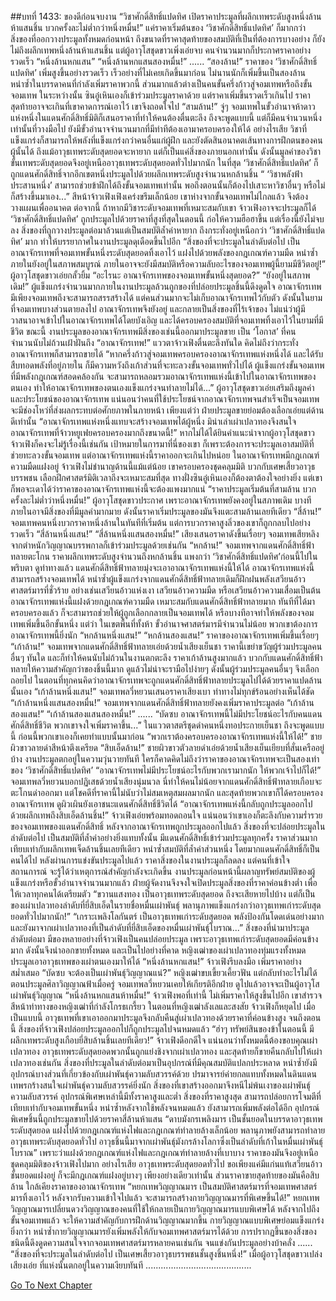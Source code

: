 ##บทที่ 1433: ของดีก่อนจบงาน
“วิชาศักดิ์สิทธิ์แปดทิศ เปิดราคาประมูลที่ผลึกเทพระดับสูงหนึ่งล้านห้าแสนชิ้น บวกครั้งละไม่ต่ำกว่าหนึ่งหมื่น!”
แค่ราคาเริ่มต้นของ ‘วิชาศักดิ์สิทธิ์แปดทิศ’ ก็มากกว่าสิ่งของที่ออกวางประมูลทั้งหมดก่อนหน้า ถึงขนาดที่ราคาสุดท้ายของสมบัติที่เป็นที่ต้องการบางอย่าง ก็ยังไม่ถึงผลึกเทพหนึ่งล้านห้าแสนชิ้น
แต่ผู้อาวุโสชุดขาวเพิ่งเอ่ยจบ คนจำนวนมากก็ประกาศราคาอย่างรวดเร็ว
“หนึ่งล้านหกแสน”
“หนึ่งล้านหกแสนสองหมื่น!”
......
“สองล้าน!”
ราคาของ ‘วิชาศักดิ์สิทธิ์แปดทิศ’ เพิ่มสูงขึ้นอย่างรวดเร็ว เร็วอย่างที่ไม่เคยเกิดขึ้นมาก่อน ไม่นานนักก็เพิ่มขึ้นเป็นสองล้าน
หนำซ้ำในบรรดาคนที่กำลังเพิ่มราคาพวกนี้ ส่วนมากแล้วต่างเป็นคนขั้นครึ่งก้าวสู่จอมเทพหรือถึงขั้นจอมเทพ
ในระหว่างนั้น ซินอู๋เหินเองก็เข้าร่วมประมูลราคาด้วย แต่ราคาเพิ่มขึ้นรวดเร็วเกินไป ราคาสุดท้ายอาจจะเกินที่เขาคาดการณ์เอาไว้ เขาจึงถอดใจไป
“สามล้าน!”
จู่ๆ จอมเทพในขั้วอำนาจห้าดาวแห่งหนึ่งในแดนศักดิ์สิทธิ์มิติก็เสนอราคาที่ทำให้คนต้องตื่นตะลึง
ถึงจะพูดแบบนี้ แต่ก็มีคนจำนวนหนึ่งเท่านั้นที่วางมือไป ยังมีขั้วอำนาจจำนวนมากที่มีท่าทีต้องเอามาครอบครองให้ได้
อย่างไรเสีย วิชาที่แข็งแกร่งก็สามารถให้พลังที่แข็งแกร่งกว่าคนอื่นแก่ผู้ฝึก และยังตัดสินอนาคตเส้นทางการฝึกตนของคนผู้นั้นได้
ถึงแม้อาวุธเทพระดับสุดยอดจะหายาก แต่ก็เป็นแค่สิ่งของภายนอกเท่านั้น ดังนั้นมูลค่าของวิชาขั้นเทพระดับสุดยอดจึงอยู่เหนืออาวุธเทพระดับสุดยอดทั่วไปมากนัก
ในที่สุด ‘วิชาศักดิ์สิทธิ์แปดทิศ’ ก็ถูกแดนศักดิ์สิทธิ์จากอีกเขตหนึ่งประมูลไปด้วยผลึกเทพระดับสูงจำนวนหกล้านชิ้น
“ ‘วิชาพลังฟ้าประสานหนึ่ง’ สามารถช่วยข้าฝึกได้ถึงขั้นจอมเทพเท่านั้น พอถึงตอนนั้นก็ต้องไปเสาะหาวิชาอื่นๆ หรือไม่ก็สร้างขึ้นมาเอง...”
สีหน้าจ้าวเฟิงเฟิงเคร่งขรึมเล็กน้อย เขาห่างจากขั้นจอมเทพไม่ไกลแล้ว จึงต้องวางแผนเพื่ออนาคต
ต่อจากนี้ ถ้าหากมีวิชาระดับจอมเทพที่เหมาะสมกับเขา จ้าวเฟิงอาจจะประมูลก็ได้
‘วิชาศักดิ์สิทธิ์แปดทิศ’ ถูกประมูลไปด้วยราคาที่สูงที่สุดในตอนนี้ ก่อให้ความฮือฮาขึ้น
แต่เรื่องนี้ยังไม่จบลง สิ่งของที่ถูกวางประมูลต่อมาล้วนแต่เป็นสมบัติล้ำค่าหายาก ถึงกระทั่งอยู่เหนือกว่า ‘วิชาศักดิ์สิทธิ์แปดทิศ’ มาก ทำให้บรรยากาศในงานประมูลดุเดือดขึ้นไปอีก
“สิ่งของที่จะประมูลในลำดับต่อไป เป็นอาณาจักรเทพที่จอมเทพขั้นหนึ่งระดับสุดยอดทิ้งเอาไว้ แฝงไปด้วยพลังของกฎเกณฑ์ความมืด หนำซ้ำภายในยังอยู่ในสภาพสมบูรณ์ ภายในอาจจะยังมีสมบัติหรือความลับอะไรของจอมเทพผู้นี้ยามมีชีวิตอยู่!”
ผู้อาวุโสชุดขาวเอ่ยกลั้วยิ้ม
“อะไรนะ อาณาจักรเทพของจอมเทพขั้นหนึ่งสุดยอด?”
“ยังอยู่ในสภาพเดิม!”
ผู้แข็งแกร่งจำนวนมากภายในงานประมูลล้วนถูกของที่ปล่อยประมูลชิ้นนี้ดึงดูดใจ
อาณาจักรเทพมีเพียงจอมเทพถึงจะสามารถสรรสร้างได้ แต่คนส่วนมากจะไม่เก็บอาณาจักรเทพไว้กับตัว
ดังนั้นในยามที่จอมเทพบางส่วนตายลงไป อาณาจักรเทพจึงยังอยู่ และกลายเป็นสิ่งของที่ไร้เจ้าของ
ไม่แน่ว่าผู้มีวาสนาอาจเข้าไปในอาณาจักรเทพได้โดยบังเอิญ และได้ครอบครองสมบัติที่จอมเทพทิ้งเอาไว้ในยามที่มีชีวิต
ขณะนี้ งานประมูลของอาณาจักรเทพมีสิ่งของเช่นนี้ออกมาประมูลขาย เป็น ‘โอกาส’ ที่คนจำนวนนับไม่ถ้วนเฝ้าฝันถึง
“อาณาจักรเทพ!”
แววตาจ้าวเฟิงตื่นตะลึงทันใด
คิดไม่ถึงว่ากระทั่งอาณาจักรเทพก็สามารถขายได้
“หากครึ่งก้าวสู่จอมเทพครอบครองอาณาจักรเทพแห่งหนึ่งได้ และได้รับสืบทอดพลังที่อยู่ภายใน ก็มีความหวังถึงเก้าส่วนที่จะทะลวงขั้นจอมเทพทั่วไปได้ ผู้แข็งแกร่งขั้นจอมเทพที่มีพลังกฎเกณฑ์สอดคล้องกัน จะสามารถหลอมรวมอาณาจักรเทพแห่งนี้เข้าไปในอาณาจักรเทพของตนเอง ทำให้อาณาจักรเทพของตนเองแข็งแกร่งจนทำลายไม่ได้...”
ผู้อาวุโสชุดขาวเอ่ยเสริมถึงมูลค่าและประโยชน์ของอาณาจักรเทพ
แน่นอนว่าคนที่ใช้ประโยชน์จากอาณาจักรเทพจนสำเร็จเป็นจอมเทพ จะมีช่องโหว่ที่ส่งผลกระทบต่อศักยภาพในภายหน้า
เพียงแต่ว่า ฝ่ายประมูลขายย่อมต้องเลือกเอ่ยแต่ด้านดีเท่านั้น
“อาณาจักรเทพแห่งหนึ่งแทบจะสร้างจอมเทพได้ผู้หนึ่ง มิน่าเล่าเผ่าเปลวทองจึงสนใจอาณาจักรเทพที่จ้าวหยูเฟยครอบครองมากถึงขนาดนี้!”
หากไม่ได้ได้ยินคำแนะนำจากผู้อาวุโสชุดขาว จ้าวเฟิงก็คงจะไม่รู้เรื่องนี้เช่นกัน
เป้าหมายในการมาที่นี่ของเขา ก็เพราะต้องการจะประมูลเอาสมบัติที่ช่วยทะลวงขั้นจอมเทพ
แต่อาณาจักรเทพแห่งนี้ราคาออกจะเกินไปหน่อย ในอาณาจักรเทพมีกฎเกณฑ์ความมืดแฝงอยู่ จ้าวเฟิงไม่ชำนาญด้านนี้แม้แต่น้อย
เขาครอบครองชุดคลุมมิติ บวกกับเศษเสี้ยวอาวุธบรรพชน เลือกฝึกศาสตร์มิติเวลาถึงจะเหมาะสมที่สุด
ทางฝั่งซินอู๋เหินเองก็ต้องตาต้องใจอย่างยิ่ง
แต่เขาก็พอจะเดาได้ว่าราคาของอาณาจักรเทพแห่งนี้จะต้องแพงมากแน่
“ราคาประมูลเริ่มต้นที่สามล้าน บวกครั้งละไม่ต่ำว่าหนึ่งหมื่น!”
ผู้อาวุโสชุดขาวประกาศ
เพราะอาณาจักรเทพยังคงอยู่ในสภาพเดิม บางทีภายในอาจมีสิ่งของที่มีมูลค่ามากมาย ดังนั้นราคาเริ่มประมูลของมันจึงแตะสามล้านเลยทีเดียว
“สี่ล้าน!”
จอมเทพคนหนึ่งบวกราคาหนึ่งล้านในทันทีที่เริ่มต้น
แต่การบวกราคาสูงลิ่วของเขาก็ถูกกลบไปอย่างรวดเร็ว
“สี่ล้านหนึ่งแสน!”
“สี่ล้านหนึ่งแสนสองหมื่น!”
เสียงเสนอราคาดังขึ้นเรื่อยๆ จอมเทพเสียหลิงจากตำหนักวิญญาณบรรพกาลก็เข้าร่วมประมูลด้วยเช่นกัน
“หกล้าน!”
จอมเทพจากแดนศักดิ์สิทธิ์ฟ้าทลายตะโกน
ราคาผลึกเทพระดับสูงจำนวนถึงหกล้านชิ้น แพงกว่า ‘วิชาศักดิ์สิทธิ์แปดทิศ’ก่อนนี้ไปในพริบตา
ดูท่าทางแล้ว แดนศักดิ์สิทธิ์ฟ้าทลายมุ่งจะเอาอาณาจักรเทพแห่งนี้ให้ได้
อาณาจักรเทพแห่งนี้สามารถสร้างจอมเทพได้ หนำซ้ำผู้แข็งแกร่งจากแดนศักดิ์สิทธิ์ฟ้าทลายเดิมก็ฝึกฝนพลังเสวียนอ้าวศาสตร์มารที่ชั่วร้าย อย่างเช่นเสวียนอ้าวแห่งเงา เสวียนอ้าวความมืด หรือเสวียนอ้าวความเสื่อมเป็นต้น
อาณาจักรเทพแห่งนี้แฝงด้วยกฎเกณฑ์ความมืด เหมาะสมกับแดนศักดิ์สิทธิ์ฟ้าทลายมาก
ทันทีที่ได้มาครอบครองแล้ว ก็จะสามารถช่วยให้ผู้ถูกเลือกกลายเป็นจอมเทพได้ หรือบางทีอาจทำให้พลังของจอมเทพเพิ่มขึ้นอีกขั้นหนึ่ง
แต่ว่า ในเขตพื้นที่ทั้งห้า ขั้วอำนาจศาสตร์มารมีจำนวนไม่น้อย พวกเขาต้องการอาณาจักรเทพนี้ยิ่งนัก
“หกล้านหนึ่งแสน!”
“หกล้านสองแสน!”
ราคาของอาณาจักรเทพเพิ่มขึ้นเรื่อยๆ
“เก้าล้าน!”
จอมเทพจากแดนศักดิ์สิทธิ์ฟ้าทลายเอ่ยด้วยน้ำเสียงเย็นชา
ราคานี้เขย่าขวัญผู้ร่วมประมูลคนอื่นๆ ทันใด และก็ทำให้คนนับไม่ถ้วนในงานตกตะลึง
ราคาเก้าล้านสูงมากแล้ว บวกกับแดนศักดิ์สิทธิ์ฟ้าทลายให้ความสำคัญกว่าของชิ้นนี้มาก ดูแล้วไม่น่าจะรามือไปง่ายๆ
ดังนั้นผู้ร่วมประมูลคนอื่นๆ จึงเลือกถอยไป
ในตอนที่ทุกคนคิดว่าอาณาจักรเทพจะถูกแดนศักดิ์สิทธิ์ฟ้าทลายประมูลไปได้ด้วยราคาแปดล้านนั้นเอง
“เก้าล้านหนึ่งแสน!”
จอมเทพลวี่หยวนเสนอราคาเสียงเบา ท่าทางไม่ทุกข์ร้อนอย่างเห็นได้ชัด
“เก้าล้านหนึ่งแสนสองหมื่น!”
จอมเทพจากแดนศักดิ์สิทธิ์ฟ้าทลายยังคงเพิ่มราคาประมูลต่อ
“เก้าล้านสองแสน!”
“เก้าล้านสองแสนสองหมื่น!”
......
“บัดซบ อาณาจักรเทพนี้ไม่มีประโยชน์อะไรกับคนแดนศักดิ์สิทธิ์ชีวิต พวกเขาจงใจเพิ่มราคาขึ้น...”
ในแววตาสตรีชุดดำคนหนึ่งทอประกายเย็นชา
ถึงจะพูดแบบนี้ ก่อนนี้พวกเขาเองก็เคยทำแบบนั้นมาก่อน
“พวกเราต้องครอบครองอาณาจักรเทพแห่งนี้ให้ได้!”
ชายผิวขาวลายดำสีหน้าตึงเครียด
“สิบเอ็ดล้าน!”
ชายผิวขาวตัวลายดำเอ่ยด้วยน้ำเสียงเย็นเยียบที่สั่นเครืออยู่บ้าง
งานประมูลตกอยู่ในความวุ่นวายทันที
ใครก็คาดคิดไม่ถึงว่าราคาของอาณาจักรเทพจะเป็นสองเท่าของ ‘วิชาศักดิ์สิทธิ์แปดทิศ’
“อาณาจักรเทพไม่มีประโยชน์อะไรกับพวกเรามากนัก ให้พวกเจ้าไปก็ได้!”
จอมเทพลวี่หยวนบอกปฏิเสธด้วยน้ำเสียงนุ่มนวล
นี่ทำให้คนไม่น้อยจากแดนศักดิ์สิทธิ์ฟ้าทลายเกือบจะตะโกนด่าออกมา
แต่โชคดีที่ราคานี้ไม่นับว่าไม่สมเหตุสมผลมากนัก และสุดท้ายพวกเขาก็ได้ครอบครองอาณาจักรเทพ ดูผิวเผินยังเอาชนะแดนศักดิ์สิทธิ์ชีวิตได้
“อาณาจักรเทพแห่งนี้กลับถูกประมูลออกไปด้วยผลึกเทพถึงสิบเอ็ดล้านชิ้น!”
จ้าวเฟิงเอ่ยพร้อมทอดถอนใจ
แน่นอนว่าเขาเองก็ตะลึงกับความร่ำรวยของจอมเทพของแดนศักดิ์สิทธิ์
หลังจากอาณาจักรเทพถูกประมูลออกไปแล้ว สิ่งของที่จะปล่อยประมูลในลำดับต่อไป เป็นสมบัติที่ล้ำค่าอย่างยิ่งแทบทั้งนั้น มีแดนศักดิ์สิทธิ์เข้าร่วมประมูลทุกครั้ง ราคาส่วนมากเทียบเท่ากับผลึกเทพเจ็ดล้านชิ้นเลยทีเดียว
หนำซ้ำสมบัติที่ล้ำค่าส่วนหนึ่ง โดยมากแดนศักดิ์สิทธิ์ก็เป็นคนได้ไป
หลังผ่านการแข่งขันประมูลไปแล้ว ราคาสิ่งของในงานประมูลก็ลดลง
แต่คนที่เข้าใจสถานการณ์ จะรู้ได้ว่าเหตุการณ์สำคัญกำลังจะเกิดขึ้น
งานประมูลก่อนหน้านี้ผลาญทรัพย์สมบัติของผู้แข็งแกร่งหรือขั้วอำนาจจำนวนมากแล้ว ฝ่ายผู้จัดงานจึงจงใจเปิดประมูลสิ่งของที่ราคาค่อนข้างต่ำ เพื่อให้เวลาทุกคนได้เตรียมตัว
“ขวานแสงทอง เป็นอาวุธเทพระดับสุดยอด ถึงจะเสียหายไปบ้าง แต่ก็เป็นของเผ่าเปลวทองลำดับที่ยี่สิบเอ็ดในรายชื่อหมื่นเผ่าพันธุ์ พลานุภาพแข็งแกร่งกว่าอาวุธเทพเก่าระดับสุดยอดทั่วไปมากนัก!”
“เกราะเพลิงโลกันตร์ เป็นอาวุธเทพเก่าระดับสุดยอด พลังป้องกันโดดเด่นอย่างมาก และยังมาจากเผ่าเปลวทองที่เป็นลำดับที่ยี่สิบเอ็ดของหมื่นเผ่าพันธุ์โบราณ...”
สิ่งของที่นำมาประมูลลำดับต่อมา มีของหลายอย่างที่จ้าวเฟิงเป็นคนปล่อยประมูล
เพราะอาวุธเทพเก่าระดับสุดยอดมีค่อนข้างมาก ดังนั้นจึงนำออกขายทั้งหมด
และเป็นไปอย่างที่คาด หญิงเฒ่าของเผ่าเปลวทองทุ่มแรงทั้งหมดประมูลเอาอาวุธเทพของเผ่าตนเองมาให้ได้
“หนึ่งล้านหกแสน!”
จ้าวเฟิงรีบลงมือ เพิ่มราคาอย่างสม่ำเสมอ
“บัดซบ จะต้องเป็นเผ่าพันธุ์วิญญาณแน่?”
หญิงเฒ่าขบเขี้ยวเคี้ยวฟัน แต่กลับทำอะไรไม่ได้
ตอนประมูลศิลาวิญญาณฟ้าเมื่อครู่ จอมเทพลวี่หยวนเคยให้เกียรติอีกฝ่าย ดูไปแล้วอาจจะเป็นผู้อาวุโสเผ่าพันธุ์วิญญาณ
“หนึ่งล้านหกแสนห้าหมื่น!”
จ้าวเฟิงพอที่เท่านี้ ไม่เพิ่มราคาให้สูงขึ้นไปอีก
เขาสำรวจสีหน้าท่าทางของหญิงเฒ่าที่กำลังโกรธเกรี้ยว ในตอนที่หญิงเฒ่าลังเลและสงสัย จ้าวเฟิงก็หยุดไป
เมื่อเป็นแบบนี้ อาวุธเทพที่เขาเอาออกมาประมูลจึงกลับคืนสู่เผ่าเปลวทองด้วยราคาที่ค่อนข้างสูง
จนถึงตอนนี้ สิ่งของที่จ้าวเฟิงปล่อยประมูลออกไปก็ถูกประมูลไปจนหมดแล้ว
“ฮ่าๆ ทรัพย์สินของข้าในตอนนี้ มีผลึกเทพระดับสูงเกือบยี่สิบล้านชิ้นเลยทีเดียว!”
จ้าวเฟิงดีอกดีใจ
แน่นอนว่าทั้งหมดนี้ต้องขอบคุณเผ่าเปลวทอง อาวุธเทพระดับสุดยอดพวกนั้นถูกแย่งชิงจากเผ่าเปลวทอง และสุดท้ายก็ขายคืนกลับไปให้เผ่าเปลวทองเช่นกัน
สิ่งของที่ประมูลในลำดับต่อมาเป็นอุปกรณ์ที่มีคุณสมบัติแปลกประหลาด
หนำซ้ำยังมีอุปกรณ์บางส่วนที่เกี่ยวข้องกับเผ่าพันธุ์ความลับสวรรค์ด้วย
ปรมาจารย์ค่ายกลแทบทั้งหมดในดินแดนเทพรกร้างสนใจเผ่าพันธุ์ความลับสวรรค์ยิ่งนัก สิ่งของที่เขาสร้างออกมาจึงหนีไม่พ้นเงาของเผ่าพันธุ์ความลับสวรรค์
อุปกรณ์พิเศษเหล่านี้มีทั้งราคาสูงและต่ำ
สิ่งของที่ราคาสูงสุด สามารถปล่อยการโจมตีที่เทียบเท่ากับจอมเทพขั้นหนึ่ง หนำซ้ำหลังจากใช้พลังจนหมดแล้ว ยังสามารถเพิ่มพลังต่อได้อีก
อุปกรณ์พิเศษชิ้นนี้ถูกประมูลขายไปด้วยราคาสี่ล้านห้าแสน
“ดาบมังกรเพลิงมาร เป็นชั้นยอดในบรรดาอาวุธเทพระดับสุดยอด แฝงไปด้วยกฎเกณฑ์แห่งไฟและกฎเกณฑ์ทำลายล้างเล็กน้อย พลานุภาพยังสามารถทำลายอาวุธเทพระดับสุดยอดทั่วไป อาวุธชิ้นนี้มาจากเผ่าพันธุ์มังกรล้างโลกาซึ่งเป็นลำดับที่เก้าในหมื่นเผ่าพันธุ์โบราณ”
เพราะว่าแฝงด้วยกฎเกณฑ์แห่งไฟและกฎเกณฑ์ทำลายล้างที่เบาบาง ราคาของมันจึงอยู่เหนือชุดคลุมมิติของจ้าวเฟิงไปมาก อย่างไรเสีย อาวุธเทพระดับสุดยอดทั่วไป ขอเพียงแค่มีแก่นแท้เสวียนอ้าวชั้นยอดแฝงอยู่ ก็จะมีกฎเกณฑ์แฝงอยู่บางๆ เพียงอย่างเดียวเท่านั้น
ส่วนราคาขายสุดท้ายของมันคือสิบล้าน ใกล้เคียงราคาของอาณาจักรเทพ
“หยกเทพวิญญาณมาร เป็นสมบัติศาสตร์มารที่จอมเทพศาสตร์มารทิ้งเอาไว้ หลังจากรับความเข้าใจไปแล้ว จะสามารถสร้างกายวิญญาณมารที่พิเศษขึ้นได้!”
หยกเทพวิญญาณมารเปลี่ยนดวงวิญญาณของคนที่ใช้ให้กลายเป็นกายวิญญาณมารแบบพิเศษได้
หลังจากไปถึงขั้นจอมเทพแล้ว จะให้ความสำคัญกับการฝึกด้านวิญญาณมากขึ้น กายวิญญาณแบบพิเศษย่อมแข็งแกร่งยิ่งกว่า หนำซ้ำกายวิญญาณมารยังเพิ่มพลังให้กับจอมเทพศาสตร์มารได้ด้วย
การปรากฏขึ้นของสิ่งของชนิดนี้ดึงดูดความสนใจจากจอมเทพศาสตร์มารหลายคนเช่นกัน จนแข่งกันประมูลอย่างบ้าคลั่ง
......
“สิ่งของที่จะประมูลในลำดับต่อไป เป็นเศษเสี้ยวอาวุธบรรพชนชั้นสูงชิ้นหนึ่ง!”
เมื่อผู้อาวุโสชุดขาวเปล่งเสียงเอ่ย ที่แห่งนั้นตกอยู่ในความเงียบทันที
..........................................


[Go To Next Chapter]( ./290.md)